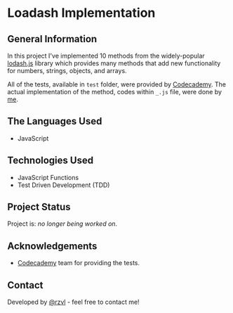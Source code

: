 # Loadash Implementation


## General Information

In this project I've implemented 10 methods from the widely-popular [lodash.js](https://lodash.com/docs/4.17.10/) 
library which provides many methods that add new functionality for numbers, 
strings, objects, and arrays.

All of the tests, available in `test` folder, were provided by [Codecademy](https://www.codecademy.com/).
The actual implementation of the method, codes within `_.js` file, were done by 
[me](https://github.com/rzvl).


## The Languages Used

- JavaScript


## Technologies Used

- JavaScript Functions
- Test Driven Development (TDD)


## Project Status

Project is: _no longer being worked on_.


## Acknowledgements

- [Codecademy](https://www.codecademy.com/) team for providing the tests.


## Contact

Developed by [@rzvl](https://github.com/rzvl) - feel free to contact me!